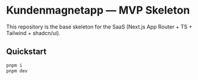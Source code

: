 # Kundenmagnetapp — MVP Skeleton

This repository is the base skeleton for the SaaS (Next.js App Router + TS + Tailwind + shadcn/ui).

## Quickstart
```bash
pnpm i
pnpm dev
